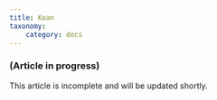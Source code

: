 ```yaml
---
title: Koan
taxonomy:
    category: docs
---
```


### (Article in progress)
This article is incomplete and will be updated shortly.
